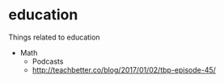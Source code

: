 # education
Things related to education

* Math
  * Podcasts
   * http://teachbetter.co/blog/2017/01/02/tbp-episode-45/
